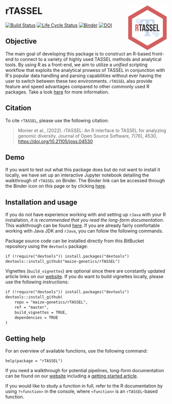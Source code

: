 # rTASSEL <img src="man/figures/logo.png" align="right" width="120" />

[![Build Status](https://travis-ci.com/maize-genetics/rTASSEL.svg?branch=master)](https://travis-ci.com/maize-genetics/rTASSEL) [![Life Cycle Status](https://img.shields.io/badge/lifecycle-maturing-blue.svg)](https://www.tidyverse.org/lifecycle/#maturing) [![Binder](https://mybinder.org/badge_logo.svg)](https://mybinder.org/v2/gh/btmonier/rTASSEL_sandbox/HEAD?labpath=getting_started.ipynb) [![DOI](https://joss.theoj.org/papers/10.21105/joss.04530/status.svg)](https://doi.org/10.21105/joss.04530)


## Objective
The main goal of developing this package is to construct an R-based front-end
to connect to a variety of highly used TASSEL methods and analytical tools.
By using R as a front-end, we aim to utilize a *unified* scripting workflow that
exploits the analytical prowess of TASSEL in conjunction with R's popular
data handling and parsing capabilities without ever having the user to switch
between these two environments. `rTASSEL`  also provide feature and speed
advantages compared to other commonly used R packages. Take a look [here](https://maize-genetics.github.io/rTASSEL/articles/rtassel_benchmarks.html)
for more information.


## Citation
To cite `rTASSEL`, please use the following citation:

> Monier et al., (2022). rTASSEL: An R interface to TASSEL for analyzing genomic diversity. Journal of Open Source Software, 7(76), 4530, https://doi.org/10.21105/joss.04530


## Demo
If you want to test out what this package does but do not want to install it 
locally, we have set up an interactive Jupyter notebook detailing the
walkthrough of `rTASSEL` on Binder. The Binder link can be accessed through
the Binder icon on this page or by clicking 
[here](https://mybinder.org/v2/gh/btmonier/rTASSEL_sandbox/HEAD?labpath=getting_started.ipynb).


## Installation and usage
If you do not have experience working with and setting up `rJava` with your
R installation, *it is recommended that you read the long-form documentation*.
This walkthrough can be found [here](https://maize-genetics.github.io/rTASSEL/articles/rtassel_walkthrough.html).
If you are already fairly comfortable working with Java JDK and `rJava`, you
can follow the following commands.

Package source code can be installed directly from this BitBucket repository
using the `devtools` package:

```
if (!require("devtools")) install.packages("devtools")
devtools::install_github("maize-genetics/rTASSEL")
```

Vignettes (`build_vignettes`) are optional since there are constantly updated 
article links on our [website](https://maize-genetics.github.io/rTASSEL/). If 
you do want to build vignettes locally, please use the following instructions:

```
if (!require("devtools")) install.packages("devtools")
devtools::install_github(
    repo = "maize-genetics/rTASSEL",
    ref = "master",
    build_vignettes = TRUE,
    dependencies = TRUE
)
```


## Getting help
For an overview of available functions, use the following command:

```
help(package = "rTASSEL")
```

If you need a walkthrough for potential pipelines, long-form documentation can 
be found on our [website](https://maize-genetics.github.io/rTASSEL/) including
a [getting started article](https://maize-genetics.github.io/rTASSEL/articles/rtassel_walkthrough.html).

If you would like to study a function in full, refer to the R documentation
by using `?<function>` in the console, where `<function>` is an
`rTASSEL`-based function.


